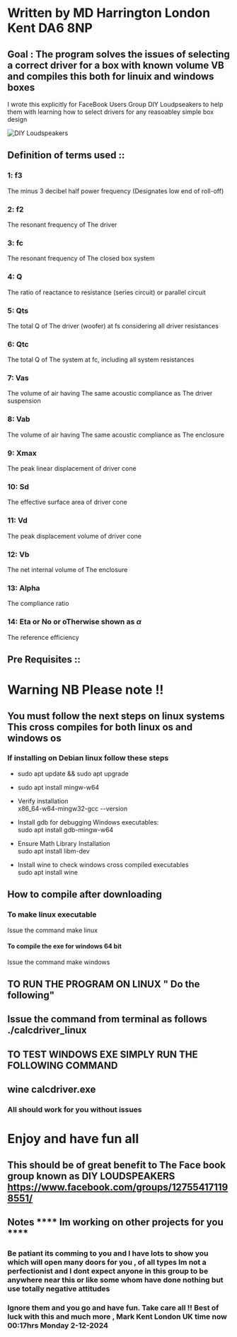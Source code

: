 # Written  by MD Harrington London Kent DA6 8NP



## Goal  : The  program solves the issues of selecting a correct driver for a box  with known  volume VB and compiles this both  for linuix and windows boxes 

I wrote this explicitly for FaceBook Users Group DIY Loudpseakers to help them with learning how to  select drivers for any reasoabley simple box design 

![DIY Loudspeakers ](https://scontent.flhr3-3.fna.fbcdn.net/v/t39.30808-6/414725097_981066736738966_2685870536076874731_n.jpg?stp=dst-jpg_s960x960&_nc_cat=1&ccb=1-7&_nc_sid=2285d6&_nc_ohc=v_KIGNWEDA0Q7kNvgGoLrF0&_nc_zt=23&_nc_ht=scontent.flhr3-3.fna&_nc_gid=AvKN3ZrPnZhshatjPFGTd8Y&oh=00_AYBCnrho1Y-2KsJb1K5AK-GeTDSunCUCEIMWUUodw8Ye_g&oe=6752A443)

## Definition of terms used ::
### 1: f3   
The minus 3 decibel half power frequency (Designates low end of roll-off)  

### 2: f2   
The resonant frequency of The driver    

### 3: fc 
 The resonant frequency of The closed box system    

### 4: Q  
 The ratio of reactance to resistance (series circuit) or parallel circuit    

### 5: Qts 
The total Q of The driver (woofer) at fs considering all driver resistances    

### 6: Qtc 
The total Q of The system at fc, including all system resistances   

### 7: Vas 
The volume of air having The same acoustic compliance as The driver suspension    

### 8: Vab 
The volume of air having The same acoustic compliance as The enclosure    

### 9: Xmax  
The peak linear displacement of driver cone    

### 10: Sd  
The effective surface area of driver cone    

### 11: Vd   
The peak displacement volume of driver cone    

### 12: Vb  
The net internal volume of The enclosure    

### 13: Alpha  
The compliance ratio    

### 14:  Eta or No or oTherwise  shown as  $\alpha$ 
The reference efficiency 

## Pre Requisites ::  

# Warning NB Please note !! 

## You must follow the next steps on linux systems  This  cross compiles  for both linux os and windows os 

### If installing on Debian linux  follow these steps 

- sudo apt update  && sudo apt upgrade   

- sudo apt install mingw-w64  

- Verify installation  
x86_64-w64-mingw32-gcc --version  

- Install gdb for debugging Windows executables:  
sudo apt install gdb-mingw-w64

- Ensure Math Library Installation  
sudo apt install libm-dev

- Install wine to check windows cross compiled executables  
 sudo apt install wine


## How to compile after downloading 

### To make linux executable  
Issue the command   make linux 

#### To compile the exe for windows 64 bit  

Issue the command   make windows 

## TO RUN THE PROGRAM  ON LINUX " Do the following" 
## Issue the command from terminal as follows ./calcdriver_linux

## TO TEST WINDOWS EXE SIMPLY RUN THE FOLLOWING COMMAND 
## wine calcdriver.exe

### All should work for you without issues 

# Enjoy and have fun all

## This should be of great benefit to The Face book group  known as DIY LOUDSPEAKERS  https://www.facebook.com/groups/127554171198551/

## Notes  **** Im  working on other projects for you  **** 

### Be patiant its comming to you and I have lots to show you which will open many doors  for you , of all types  Im not a perfectionist and I dont expect anyone in this group to be anywhere near this or like  some whom have done  nothing but use totally negative  attitudes  

### Ignore them and you go and have fun.  Take care all !! Best of luck with this and much more  , Mark  Kent London UK time now 00:17hrs Monday 2-12-2024 









